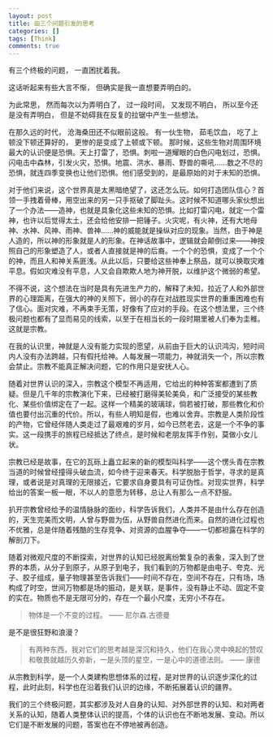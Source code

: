 ```yaml
---
layout: post
title: 由三个问题引发的思考
categories: []
tags: [Think]
comments: true
---
```


 
有三个终极的问题， 一直困扰着我。 

这话听起来有些大言不惭， 但确实是我一直想要弄明白的。 

为此常思， 然而每次以为弄明白了， 过一段时间， 又发现不明白， 所以至今还是没有弄明白， 但是不妨碍我在反复的拉锯中产生一些想法。 
 
在那久远的时代， 沧海桑田还不似眼前这般。 有一伙生物， 茹毛饮血， 吃了上顿没下顿还算好的， 更惨的是变成了上顿或下顿。 那时候，这些生物对周围环境最大的认识便是恐惧。天上打雷了，恐惧。刺啦一道耀眼的白色闪电划过，恐惧。闪电击中森林，引发火灾，恐惧。地震、洪水、暴雨、野兽的嘶吼......数之不尽的恐惧，就连四季变换也让他们恐惧。他们感受到的，是最原始的对于未知的恐惧。

对于他们来说，这个世界真是太黑暗绝望了，这还怎么玩。如何打造团队信心？首领一手拽着骨棒，用空出来的另一只手抠破了脚趾头。这时候不知道哪头家伙想出了一个办法——造神，也就是具象化这些未知的恐惧。比如打雷闪电，就定一个雷神，也许以后觉得太土，还会给他安排一把锤子。火灾呢，有火神，还有大地母神、水神、风神、雨神、兽神......神的威能就是操纵对应的现象。当然，由于神是人造的，所以神的形象就是人的形象。在神话故事中，逻辑就会颠倒过来——神按照自己的形象塑造了人，或者人直接就是神的后裔。一个个的恐惧，变成了一个个的神，而且人和神关系匪浅。从此以后，只要给这些神奉上祭品，就可以换取灾难平息。假如灾难没有平息，人又会自欺欺人地为神开脱，以维护这个微弱的希望。

不得不说，这个想法在当时是具有先进生产力的，解释了未知，拉近了人和外部世界的心理距离，在强大的神的关照下，弱小的存在对战胜现实世界的重重困难也有了信心。面对灾难，不再束手无策，好像有了应对的手段。在这个想法里，三个终极问题也都有了显而易见的线索，以至于在相当长的一段时期里被人们奉为圭稚。这就是宗教。

在我的认识里，神就是人没有能力实现的愿望，从前由于巨大的认识鸿沟，短时间内人没有办法跨越，只有假托给神。人每发展一项能力，神就消失一个，所以宗教会禁止。宗教不能真正解决问题，它的作用只是安抚人心。

随着对世界认识的深入，宗教这个模型不再适用，它给出的种种答案都遭到了质疑。但是几千年的宗教演化下来，已经被打磨得美轮美奂，和广泛接受的某些教化、某些价值绑定在了一起。这样一个精美的玻璃球，倘若被打破，那些教化和价值也要付出沉重的代价。所以，有些人明知是假，也难以舍弃。宗教是人类阶段性的产物，它曾经伴随人类走过了最艰难的岁月，如今已然老去，这是一个不争的事实。这一段携手的旅程已经抵达了终点，是时候和老朋友挥手作别，莫做小女儿状。

宗教已经是故事，在它的瓦砾上矗立起来的新的模型叫科学——这个愣头青在宗教当道的时候曾经撞得头破血流，如今终于迎来春天。科学脱胎于哲学，寻求的是真理，或者说是对真理的无限接近，它要求自身要具有可证伪性。对现实世界，科学给出的答案一板一眼，不以人的意愿为转移，总让人有那么一点不舒服。

扒开宗教曾经给予的温情脉脉的面纱，科学告诉我们，人类并不是由什么存在创造的，天生完美而文明，人曾与野兽为伍，从野兽自然进化而来。自然的进化过程也不优雅，总是伴随着残酷的生存竞争、对资源的血腥争夺——一切都袒露在科学的解剖刀下。

随着对微观尺度的不断探索，对世界的认知已经脱离纷繁复杂的表象，深入到了世界的本质，从分子到原子，从原子到电子，我们看到的万物都是由电子、夸克、光子、胶子组成，量子物理甚至告诉我们——时间不存在，空间不存在，只有场，场构成了时空，世间万物都是场的振动，是关联，是事件，没有静止不动、固定不变的实在。物质也不是无限可分的，存在一个最小尺度，无穷小不存在。

> 物体是一个不变的过程。	—— 尼尔森.古德曼

是不是很狂野和浪漫？

> 有两种东西，我对它们的思考越是深沉和持久，他们在我心灵中唤起的赞叹和敬畏就越历久弥新，一是头顶的星空，一是心中的道德法则。 	—— 康德

从宗教到科学，是一个人类建构思想体系的过程，是对世界的认识逐步深化的过程，此时此刻，科学也在沿着我们认识的边缘，不断拓展着认识的疆界。

我们的三个终极问题，其实都涉及对人自身的认知、对外部世界的认知、和对两者关系的认知，随着人类整体认识的提高，个体的认识也在不断地发展、变动。所以它们是不断发展的问题，答案也在不停地被再创造。
